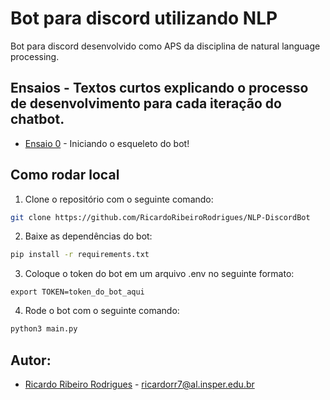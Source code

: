 # Bot para discord utilizando NLP
Bot para discord desenvolvido como APS da disciplina de natural language processing.

## Ensaios - Textos curtos explicando o processo de desenvolvimento para cada iteração do chatbot.
- [Ensaio 0](https://github.com/RicardoRibeiroRodrigues/NLP-DiscordBot/blob/main/ensaios/ensaio_0.md) - Iniciando o esqueleto do bot!

## Como rodar local
1. Clone o repositório com o seguinte comando:
```sh 
git clone https://github.com/RicardoRibeiroRodrigues/NLP-DiscordBot
```
2. Baixe as dependências do bot:
```sh 
pip install -r requirements.txt
```
3. Coloque o token do bot em um arquivo .env no seguinte formato:
```.env
export TOKEN=token_do_bot_aqui
```
4. Rode o bot com o seguinte comando:
```sh 
python3 main.py
```

## Autor:
- [Ricardo Ribeiro Rodrigues](https://github.com/RicardoRibeiroRodrigues) - ricardorr7@al.insper.edu.br
